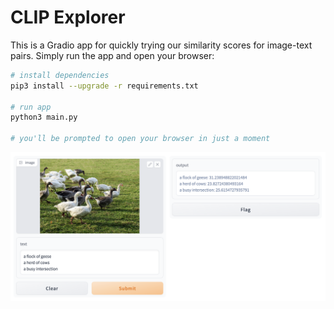 # CLIP Explorer

This is a Gradio app for quickly trying our similarity scores for image-text pairs. Simply run the app and open your browser:

```sh
# install dependencies
pip3 install --upgrade -r requirements.txt

# run app
python3 main.py

# you'll be prompted to open your browser in just a moment
```

![Screenshot from app](./app.png)